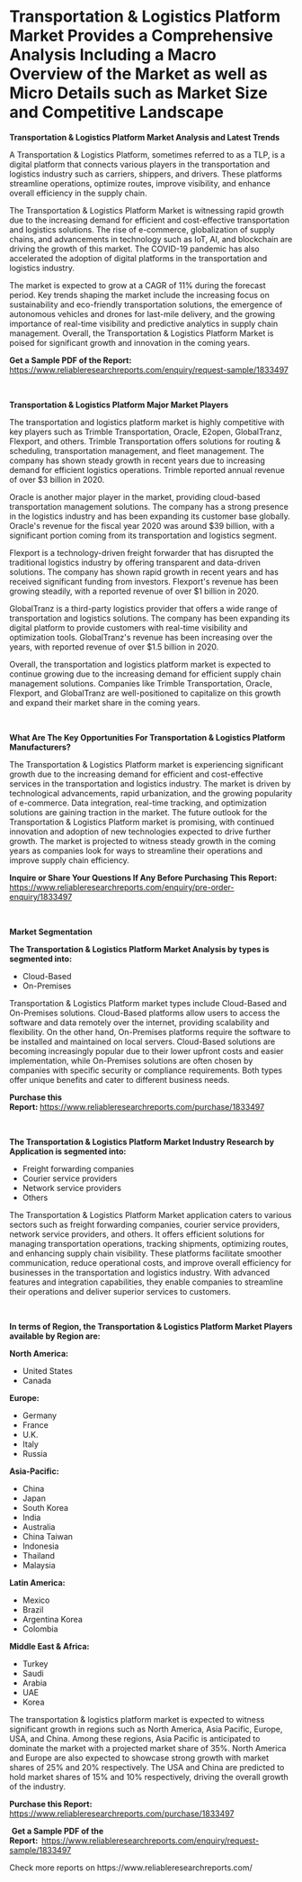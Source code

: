 <p><h1>Transportation & Logistics Platform Market Provides a Comprehensive Analysis Including a Macro Overview of the Market as well as Micro Details such as Market Size and Competitive Landscape</h1></p><p><strong>Transportation & Logistics Platform Market Analysis and Latest Trends</strong></p>
<p><p>A Transportation & Logistics Platform, sometimes referred to as a TLP, is a digital platform that connects various players in the transportation and logistics industry such as carriers, shippers, and drivers. These platforms streamline operations, optimize routes, improve visibility, and enhance overall efficiency in the supply chain.</p><p>The Transportation & Logistics Platform Market is witnessing rapid growth due to the increasing demand for efficient and cost-effective transportation and logistics solutions. The rise of e-commerce, globalization of supply chains, and advancements in technology such as IoT, AI, and blockchain are driving the growth of this market. The COVID-19 pandemic has also accelerated the adoption of digital platforms in the transportation and logistics industry.</p><p>The market is expected to grow at a CAGR of 11% during the forecast period. Key trends shaping the market include the increasing focus on sustainability and eco-friendly transportation solutions, the emergence of autonomous vehicles and drones for last-mile delivery, and the growing importance of real-time visibility and predictive analytics in supply chain management. Overall, the Transportation & Logistics Platform Market is poised for significant growth and innovation in the coming years.</p></p>
<p><strong>Get a Sample PDF of the Report:&nbsp;</strong> <a href="https://www.reliableresearchreports.com/enquiry/request-sample/1833497">https://www.reliableresearchreports.com/enquiry/request-sample/1833497</a></p>
<p>&nbsp;</p>
<p><strong>Transportation & Logistics Platform Major Market Players</strong></p>
<p><p>The transportation and logistics platform market is highly competitive with key players such as Trimble Transportation, Oracle, E2open, GlobalTranz, Flexport, and others. Trimble Transportation offers solutions for routing & scheduling, transportation management, and fleet management. The company has shown steady growth in recent years due to increasing demand for efficient logistics operations. Trimble reported annual revenue of over $3 billion in 2020.</p><p>Oracle is another major player in the market, providing cloud-based transportation management solutions. The company has a strong presence in the logistics industry and has been expanding its customer base globally. Oracle's revenue for the fiscal year 2020 was around $39 billion, with a significant portion coming from its transportation and logistics segment.</p><p>Flexport is a technology-driven freight forwarder that has disrupted the traditional logistics industry by offering transparent and data-driven solutions. The company has shown rapid growth in recent years and has received significant funding from investors. Flexport's revenue has been growing steadily, with a reported revenue of over $1 billion in 2020.</p><p>GlobalTranz is a third-party logistics provider that offers a wide range of transportation and logistics solutions. The company has been expanding its digital platform to provide customers with real-time visibility and optimization tools. GlobalTranz's revenue has been increasing over the years, with reported revenue of over $1.5 billion in 2020.</p><p>Overall, the transportation and logistics platform market is expected to continue growing due to the increasing demand for efficient supply chain management solutions. Companies like Trimble Transportation, Oracle, Flexport, and GlobalTranz are well-positioned to capitalize on this growth and expand their market share in the coming years.</p></p>
<p>&nbsp;</p>
<p><strong>What Are The Key Opportunities For Transportation & Logistics Platform Manufacturers?</strong></p>
<p><p>The Transportation & Logistics Platform market is experiencing significant growth due to the increasing demand for efficient and cost-effective services in the transportation and logistics industry. The market is driven by technological advancements, rapid urbanization, and the growing popularity of e-commerce. Data integration, real-time tracking, and optimization solutions are gaining traction in the market. The future outlook for the Transportation & Logistics Platform market is promising, with continued innovation and adoption of new technologies expected to drive further growth. The market is projected to witness steady growth in the coming years as companies look for ways to streamline their operations and improve supply chain efficiency.</p></p>
<p><strong>Inquire or Share Your Questions If Any Before Purchasing This Report:</strong> <a href="https://www.reliableresearchreports.com/enquiry/pre-order-enquiry/1833497">https://www.reliableresearchreports.com/enquiry/pre-order-enquiry/1833497</a></p>
<p>&nbsp;</p>
<p><strong>Market Segmentation</strong></p>
<p><strong>The Transportation & Logistics Platform Market Analysis by types is segmented into:</strong></p>
<p><ul><li>Cloud-Based</li><li>On-Premises</li></ul></p>
<p><p>Transportation & Logistics Platform market types include Cloud-Based and On-Premises solutions. Cloud-Based platforms allow users to access the software and data remotely over the internet, providing scalability and flexibility. On the other hand, On-Premises platforms require the software to be installed and maintained on local servers. Cloud-Based solutions are becoming increasingly popular due to their lower upfront costs and easier implementation, while On-Premises solutions are often chosen by companies with specific security or compliance requirements. Both types offer unique benefits and cater to different business needs.</p></p>
<p><strong>Purchase this Report:&nbsp;</strong><a href="https://www.reliableresearchreports.com/purchase/1833497">https://www.reliableresearchreports.com/purchase/1833497</a></p>
<p>&nbsp;</p>
<p><strong>The Transportation & Logistics Platform Market Industry Research by Application is segmented into:</strong></p>
<p><ul><li>Freight forwarding companies</li><li>Courier service providers</li><li>Network service providers</li><li>Others</li></ul></p>
<p><p>The Transportation & Logistics Platform Market application caters to various sectors such as freight forwarding companies, courier service providers, network service providers, and others. It offers efficient solutions for managing transportation operations, tracking shipments, optimizing routes, and enhancing supply chain visibility. These platforms facilitate smoother communication, reduce operational costs, and improve overall efficiency for businesses in the transportation and logistics industry. With advanced features and integration capabilities, they enable companies to streamline their operations and deliver superior services to customers.</p></p>
<p>&nbsp;</p>
<p><strong>In terms of Region, the Transportation & Logistics Platform Market Players available by Region are:</strong></p>
<p>
    <p> <strong> North America: </strong>
        <ul>
            <li>United States</li>
            <li>Canada</li>
        </ul>
        </p> 
    <p> <strong> Europe: </strong>
        <ul>
            <li>Germany</li>
            <li>France</li>
            <li>U.K.</li>
            <li>Italy</li>
            <li>Russia</li>
        </ul>
        </p> 
    <p> <strong> Asia-Pacific: </strong>
        <ul>
            <li>China</li>
            <li>Japan</li>
            <li>South Korea</li>
            <li>India</li>
            <li>Australia</li>
            <li>China Taiwan</li>
            <li>Indonesia</li>
            <li>Thailand</li>
            <li>Malaysia</li>
        </ul>
        </p> 
    <p> <strong> Latin America: </strong>
        <ul>
            <li>Mexico</li>
            <li>Brazil</li>
            <li>Argentina Korea</li>
            <li>Colombia</li>
        </ul>
        </p> 
    <p> <strong> Middle East & Africa: </strong>
        <ul>
            <li>Turkey</li>
            <li>Saudi</li>
            <li>Arabia</li>
            <li>UAE</li>
            <li>Korea</li>
        </ul>
    </p>
    </p>
<p><p>The transportation & logistics platform market is expected to witness significant growth in regions such as North America, Asia Pacific, Europe, USA, and China. Among these regions, Asia Pacific is anticipated to dominate the market with a projected market share of 35%. North America and Europe are also expected to showcase strong growth with market shares of 25% and 20% respectively. The USA and China are predicted to hold market shares of 15% and 10% respectively, driving the overall growth of the industry.</p></p>
<p><strong>Purchase this Report: </strong><a href="https://www.reliableresearchreports.com/purchase/1833497">https://www.reliableresearchreports.com/purchase/1833497</a></p>
<p>&nbsp;<strong>Get a Sample PDF of the Report:&nbsp;&nbsp;</strong><a href="https://www.reliableresearchreports.com/enquiry/request-sample/1833497">https://www.reliableresearchreports.com/enquiry/request-sample/1833497</a></p>
<p><strong></strong></p>
<p>Check more reports on https://www.reliableresearchreports.com/</p>